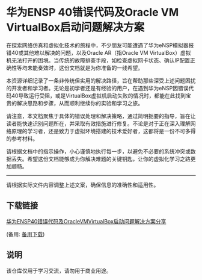 # 华为ENSP 40错误代码及Oracle VM VirtualBox启动问题解决方案

在探索网络仿真和虚拟化技术的旅程中，不少朋友可能遭遇了华为eNSP模拟器报错40或其他难以解决的问题，以及Oracle AR（指Oracle VM VirtualBox）虚拟机无法打开的困境。当传统的故障排查手段，如检查虚拟网卡状态、确认IP配置正确性等均未能奏效时，这份文档就是为你准备的一线希望。

本资源详细记录了一条非传统但实用的解决路径，旨在帮助那些深受上述问题困扰的开发者和学习者。无论是初学者还是有经验的用户，在遇到华为eNSP因错误代码40导致运行受阻，或是VirtualBox虚拟机启动失败的情况时，都能在此找到宝贵的解决思路和步骤，从而顺利继续你的实验和学习之旅。

请注意，本文档聚焦于具体的错误处理和解决策略，通过简明扼要的指导，旨在让读者能快速识别问题所在，并采取有效措施进行修复。不论是对于正在深入理解网络原理的学习者，还是致力于虚拟环境搭建的技术爱好者，这都将是一份不可多得的参考材料。

请根据文档中的指示操作，小心谨慎地执行每一步，以避免不必要的系统冲突或数据丢失。希望这份文档能够成为你解决难题的关键钥匙，让你的虚拟化学习之路更加顺畅。

---

请根据实际文件内容调整上述文案，确保信息的准确性和适用性。

## 下载链接
[华为ENSP40错误代码及OracleVMVirtualBox启动问题解决方案分享](https://pan.quark.cn/s/d6d39c6c143c) 

(备用: [备用下载](https://pan.baidu.com/s/1nuM4EUyAIe2ResF14YKSKg?pwd=1234))

## 说明

该仓库仅用于学习交流，请勿用于商业用途。

